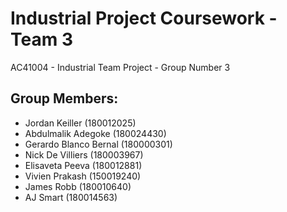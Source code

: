 # Industrial Project Coursework - Team 3
AC41004 - Industrial Team Project - Group Number 3

## Group Members:
- Jordan Keiller (180012025)
- Abdulmalik Adegoke (180024430)
- Gerardo Blanco Bernal (180000301)
- Nick De Villiers (180003967)
- Elisaveta Peeva (180012881)
- Vivien Prakash (150019240)
- James Robb (180010640)
- AJ Smart (180014563) 

